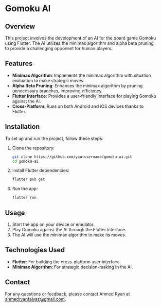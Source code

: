 # Gomoku AI

## Overview
This project involves the development of an AI for the board game Gomoku using Flutter. The AI utilizes the minimax algorithm and alpha beta pruning to provide a challenging opponent for human players.

## Features
- **Minimax Algorithm**: Implements the minimax algorithm with situation evaluation to make strategic moves.
- **Alpha Beta Pruning**: Enhances the minimax algorithm by pruning unnecessary branches, improving efficiency.
- **Flutter Interface**: Provides a user-friendly interface for playing Gomoku against the AI.
- **Cross-Platform**: Runs on both Android and iOS devices thanks to Flutter.

## Installation
To set up and run the project, follow these steps:

1. Clone the repository:
    ```bash
    git clone https://github.com/yourusername/gomoku-ai.git
    cd gomoku-ai
    ```

2. Install Flutter dependencies:
    ```bash
    flutter pub get
    ```

3. Run the app:
    ```bash
    flutter run
    ```

## Usage
1. Start the app on your device or emulator.
2. Play Gomoku against the AI through the Flutter interface.
3. The AI will use the minimax algorithm to make its moves.

## Technologies Used
- **Flutter**: For building the cross-platform user interface.
- **Minimax Algorithm**: For strategic decision-making in the AI.

## Contact
For any questions or feedback, please contact Ahmed Ryan at ahmedryanfaiyaz@gmail.com.
